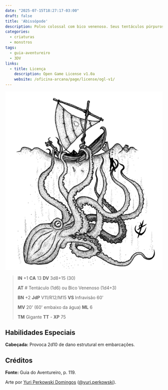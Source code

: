 ```yaml
---
date: "2025-07-15T18:27:17-03:00"
draft: false
title: 'Abissópode'
description: Polvo colossal com bico venenoso. Seus tentáculos púrpuros capturam embarcações menores.
categories:
  - criaturas
  - monstros
tags:
  - guia-aventureiro
  - 3DV
links:
  - title: Licença
    description: Open Game License v1.0a
    website: /oficina-arcana/page/license/ogl-v1/
---
```


![Abissópode](abissopode.png)

> **IN** +1 **CA** 13 **DV** 3d8+15 (30)
>
> **AT** # Tentáculo (1d6) ou Bico Venenoso (1d4+3)
>
> **BN** +2 **JdP** V11/R12/M15 **VS** Infravisão 60'
>
> **MV** 20' (60' embaixo da água) **ML** 6
>
> **TM** Gigante **TT** - **XP** 75

## Habilidades Especiais

**Cabeçada:** Provoca 2d10 de dano estrutural em embarcações.

## Créditos

**Fonte:** Guia do Aventureiro, p. 119.

Arte por [Yuri Perkowski Domingos](https://www.artstation.com/perkowski) ([@yuri.perkowski](https://www.instagram.com/yuri.perkowski/)).